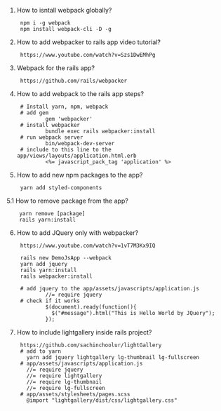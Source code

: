 1. How to isntall webpack globally?
        
        npm i -g webpack
        npm install webpack-cli -D -g
        
2. How to add webpacker to rails app video tutorial?
      
        https://www.youtube.com/watch?v=Szs1DwEMhPg
3. Webpack for the rails app?

        https://github.com/rails/webpacker
        
4. How to add webpack to the rails app steps?
        
        # Install yarn, npm, webpack 
        # add gem
                gem 'webpacker'
        # install webpacker
                bundle exec rails webpacker:install
        # run webpack server
                bin/webpack-dev-server
        # include to this line to the app/views/layouts/application.html.erb
                <%= javascript_pack_tag 'application' %>
                
                
5. How to add new npm packages to the app?
        
        yarn add styled-components
5.1 How to remove package from the app?
        
        yarn remove [package]
        rails yarn:install
        
6. How to add JQuery only with webpacker?
        
        https://www.youtube.com/watch?v=1vT7M3Kx9IQ
        
        rails new DemoJsApp --webpack
        yarn add jquery
        rails yarn:install
        rails webpacker:install
        
        # add jquery to the app/assets/javascripts/application.js
                //= require jquery
        # check if it works
                $(document).ready(function(){
                  $("#message").html("This is Hello World by JQuery");
                });
7. How to include lightgallery inside rails project?

        https://github.com/sachinchoolur/lightGallery
        # add to yarn 
          yarn add jquery lightgallery lg-thumbnail lg-fullscreen
        # app/assets/javascripts/application.js
          //= require jquery
          //= require lightgallery
          //= require lg-thumbnail
          //= require lg-fullscreen      
        # app/assets/stylesheets/pages.scss
          @import "lightgallery/dist/css/lightgallery.css"
